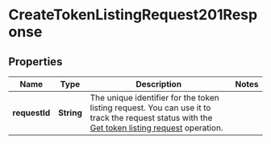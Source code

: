 

# CreateTokenListingRequest201Response


## Properties

| Name | Type | Description | Notes |
|------------ | ------------- | ------------- | -------------|
|**requestId** | **String** | The unique identifier for the token listing request. You can use it to track the request status with the [Get token listing request](https://www.cobo.com/developers/v2/api-references/wallets/get-token-listing-request) operation. |  |



